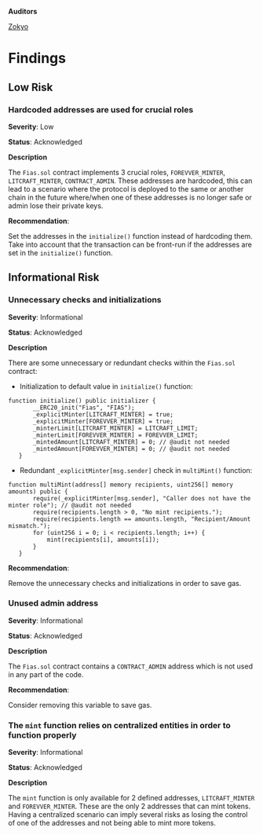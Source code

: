 **Auditors**

[Zokyo](https://x.com/zokyo_io)

# Findings

## Low Risk

### Hardcoded addresses are used for crucial roles

**Severity**: Low	

**Status**: Acknowledged

**Description**

The `Fias.sol` contract implements 3 crucial roles, `FOREVVER_MINTER`, `LITCRAFT_MINTER`, `CONTRACT_ADMIN`. These addresses are hardcoded, this can lead to a scenario where the protocol is deployed to the same or another chain in the future where/when one of these addresses is no longer safe or admin lose their private keys.

**Recommendation**:

Set the addresses in the `initialize()` function instead of hardcoding them. Take into account that the transaction can be front-run if the addresses are set in the `initialize()` function.

## Informational Risk

### Unnecessary checks and initializations

**Severity**: Informational	

**Status**: Acknowledged

**Description**

There are some unnecessary or redundant checks within the `Fias.sol` contract:

- Initialization to default value in `initialize()` function:
```solidity
function initialize() public initializer { 
       __ERC20_init("Fias", "FIAS");
       _explicitMinter[LITCRAFT_MINTER] = true;
       _explicitMinter[FOREVVER_MINTER] = true;
       _minterLimit[LITCRAFT_MINTER] = LITCRAFT_LIMIT;
       _minterLimit[FOREVVER_MINTER] = FOREVVER_LIMIT;
       _mintedAmount[LITCRAFT_MINTER] = 0; // @audit not needed
       _mintedAmount[FOREVVER_MINTER] = 0; // @audit not needed
   }
```

- Redundant `_explicitMinter[msg.sender]` check in `multiMint()` function:
```solidity
function multiMint(address[] memory recipients, uint256[] memory amounts) public {
       require(_explicitMinter[msg.sender], "Caller does not have the minter role"); // @audit not needed 
       require(recipients.length > 0, "No mint recipients.");
       require(recipients.length == amounts.length, "Recipient/Amount mismatch.");
       for (uint256 i = 0; i < recipients.length; i++) {
           mint(recipients[i], amounts[i]);
       }
   }

```


**Recommendation**:

Remove the unnecessary checks and initializations in order to save gas.

### Unused admin address

**Severity**: Informational	

**Status**: Acknowledged

**Description**

The `Fias.sol` contract contains a `CONTRACT_ADMIN` address which is not used in any part of the code.

**Recommendation**:

Consider removing this variable to save gas.

### The `mint` function relies on centralized entities in order to function properly

**Severity**: Informational	

**Status**: Acknowledged

**Description**

The `mint` function is only available for 2 defined addresses, `LITCRAFT_MINTER` and `FOREVVER_MINTER`. These are the only 2 addresses that can mint tokens. Having a centralized scenario can imply several risks as losing the control of one of the addresses and not being able to mint more tokens.
